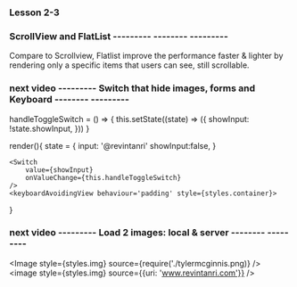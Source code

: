 ### Lesson 2-3

### ScrollView and FlatList --------- -------- ---------

Compare to Scrollview, Flatlist improve the performance faster & lighter
by rendering only a specific items that users can see, still scrollable.

### next video --------- Switch that hide images, forms and Keyboard -------- ---------

handleToggleSwitch = () => {
    this.setState((state) => ({
        showInput: !state.showInput,
    }))
}

render(){
    state = {
        input: '@revintanri'
        showInput:false,
    }

    <Switch
        value={showInput}
        onValueChange={this.handleToggleSwitch}
    />
    <keyboardAvoidingView behaviour='padding' style={styles.container}>
}

### next video --------- Load 2 images: local & server -------- ---------

<Image style={styles.img} source={require('./tylermcginnis.png)} /> 
<View style={{margin:50}}/>
<image style={styles.img} source={{uri: 'www.revintanri.com'}} /> 